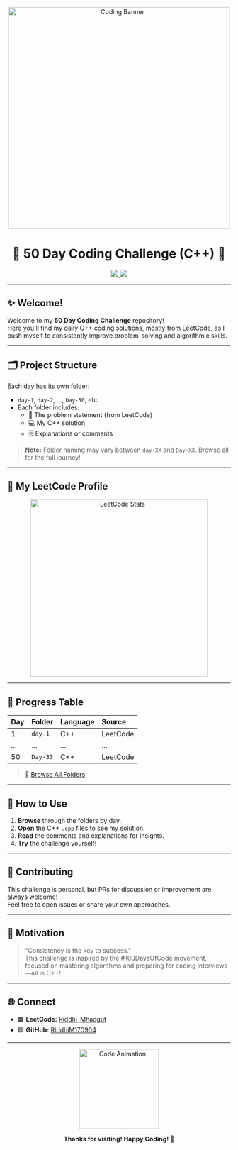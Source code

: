 <!-- Banner GIF -->
<p align="center">
  <img src="https://media.giphy.com/media/26ufnwz3wDUli7GU0/giphy.gif" width="500" alt="Coding Banner"/>
</p>

<h1 align="center">🚩 50 Day Coding Challenge (C++) 🚩</h1>

<p align="center">
  <a href="https://leetcode.com/u/Riddhi_Mhadgut/">
    <img src="https://img.shields.io/badge/LeetCode-Profile-orange?style=for-the-badge&logo=leetcode"/>
  </a>
  <a href="https://github.com/RiddhiM170904/50DayChallenge-/stargazers">
    <img src="https://img.shields.io/github/stars/RiddhiM170904/50DayChallenge-?style=for-the-badge"/>
  </a>
</p>

---

## ✨ Welcome!

Welcome to my **50 Day Coding Challenge** repository!  
Here you'll find my daily C++ coding solutions, mostly from LeetCode, as I push myself to consistently improve problem-solving and algorithmic skills.

---

## 🗂️ Project Structure

Each day has its own folder:
- `day-1`, `day-2`, ..., `Day-50`, etc.
- Each folder includes:
  - 📝 The problem statement (from LeetCode)
  - 💻 My C++ solution
  - 🗒️ Explanations or comments

> **Note:** Folder naming may vary between `day-XX` and `Day-XX`. Browse all for the full journey!

---

## 🏅 My LeetCode Profile

<p align="center">
  <a href="https://leetcode.com/u/Riddhi_Mhadgut/">
    <img src="https://leetcode.card.workers.dev/Riddhi_Mhadgut?theme=unicorn&font=baloo&extension=null" alt="LeetCode Stats" width="400"/>
  </a>
</p>

---

## 📅 Progress Table

| Day | Folder     | Language | Source   |
|-----|:----------|:---------|:---------|
| 1   | `day-1`   | C++      | LeetCode |
| ... | ...       | ...      | ...      |
| 50  | `Day-33`  | C++      | LeetCode |

> 📂 [Browse All Folders](https://github.com/RiddhiM170904/50DayChallenge-/tree/main)

---

## 🚀 How to Use

1. **Browse** through the folders by day.
2. **Open** the C++ `.cpp` files to see my solution.
3. **Read** the comments and explanations for insights.
4. **Try** the challenge yourself!

---

## 🤝 Contributing

This challenge is personal, but PRs for discussion or improvement are always welcome!  
Feel free to open issues or share your own approaches.

---

## 🎯 Motivation

> "Consistency is the key to success."  
This challenge is inspired by the #100DaysOfCode movement, focused on mastering algorithms and preparing for coding interviews—all in C++!

---

## 🌐 Connect

- 🟧 **LeetCode:** [Riddhi_Mhadgut](https://leetcode.com/u/Riddhi_Mhadgut/)
- 🟦 **GitHub:** [RiddhiM170904](https://github.com/RiddhiM170904)

---

<p align="center">
  <img src="https://media.giphy.com/media/v1.Y2lkPWVjZjA1ZTQ3ZjZhbWg0ejN2cmd1eGk4MWxkMnE3bnNhZWsxanpnMGNpMGlnNThqbCZlcD12MV9naWZzX3NlYXJjaCZjdD1n/HscDLzkO8EOTmgkhQP/giphy.gif" width="180" alt="Code Animation"/>
</p>

<p align="center">
  <b>Thanks for visiting! Happy Coding! 🚀</b>
</p>
